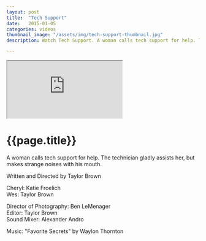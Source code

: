 ```yaml
---
layout: post
title:  "Tech Support"
date:   2015-01-05
categories: videos
thumbnail_image: "/assets/img/tech-support-thumbnail.jpg"
description: Watch Tech Support. A woman calls tech support for help. The technician gladly assists her, but makes strange noises with his mouth.

---
```


<div class="embed-responsive embed-responsive-16by9">
	<iframe class="embed-responsive-item" src="http://www.youtube.com/embed/qryZ3F_eDuo?rel=0" allowfullscreen></iframe>
</div>

<h1>{{page.title}}</h1>

A woman calls tech support for help. The technician gladly assists her, but makes strange noises with his mouth.

Written and Directed by Taylor Brown

Cheryl: Katie Froelich<br>
Wes: Taylor Brown

Director of Photography: Ben LeMenager<br>
Editor: Taylor Brown<br>
Sound Mixer: Alexander Andro

Music: "Favorite Secrets" by Waylon Thornton
